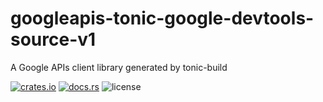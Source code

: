 # googleapis-tonic-google-devtools-source-v1

A Google APIs client library generated by tonic-build

[![crates.io](https://img.shields.io/crates/v/googleapis-tonic-google-devtools-source-v1)](https://crates.io/crates/googleapis-tonic-google-devtools-source-v1)
[![docs.rs](https://img.shields.io/docsrs/googleapis-tonic-google-devtools-source-v1)](https://docs.rs/googleapis-tonic-google-devtools-source-v1)
![license](https://img.shields.io/crates/l/googleapis-tonic-google-devtools-source-v1)
